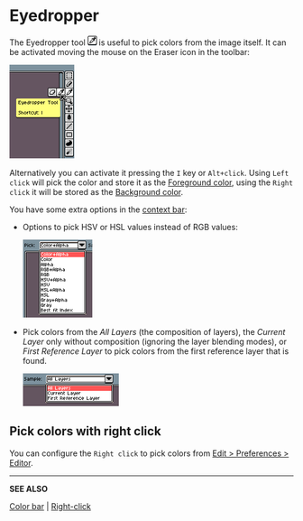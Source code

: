 # Eyedropper

The Eyedropper tool ![Eyedropper Tool Icon](tools/eyedropper-tool.png)
is useful to pick colors from the image itself. It can be activated
moving the mouse on the Eraser icon in the toolbar:

![Eraser and Eyedropper group](eyedropper/eyedropper-group.png)

Alternatively you can activate it pressing the `I` key or `Alt+click`.
Using `Left click` will pick the color and store it as the
[Foreground color](color-bar.md#foreground-color), using
the `Right click` it will be stored as
the [Background color](color-bar.md#background-color).

You have some extra options in the [context bar](context-bar.md):

* Options to pick HSV or HSL values instead of RGB values:

  ![Pick options](eyedropper/pick-options.png)

* Pick colors from the *All Layers* (the composition of layers), the
  *Current Layer* only without composition (ignoring the layer
  blending modes), or *First Reference Layer* to pick colors from the
  first reference layer that is found.

  ![Sample options](eyedropper/sample-options.png)

## Pick colors with right click

You can configure the `Right click` to pick colors from
[Edit > Preferences > Editor](right-click.md).

---

**SEE ALSO**

[Color bar](color-bar.md) |
[Right-click](right-click.md)

